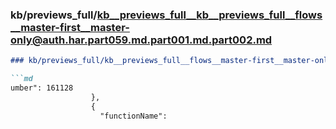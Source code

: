 ### kb/previews_full/kb__previews_full__kb__previews_full__flows__master-first__master-only@auth.har.part059.md.part001.md.part002.md

```md
### kb/previews_full/kb__previews_full__flows__master-first__master-only@auth.har.part059.md.part001.md (part 002)

```md
umber": 161128
                  },
                  {
                    "functionName": 
```

```

```
